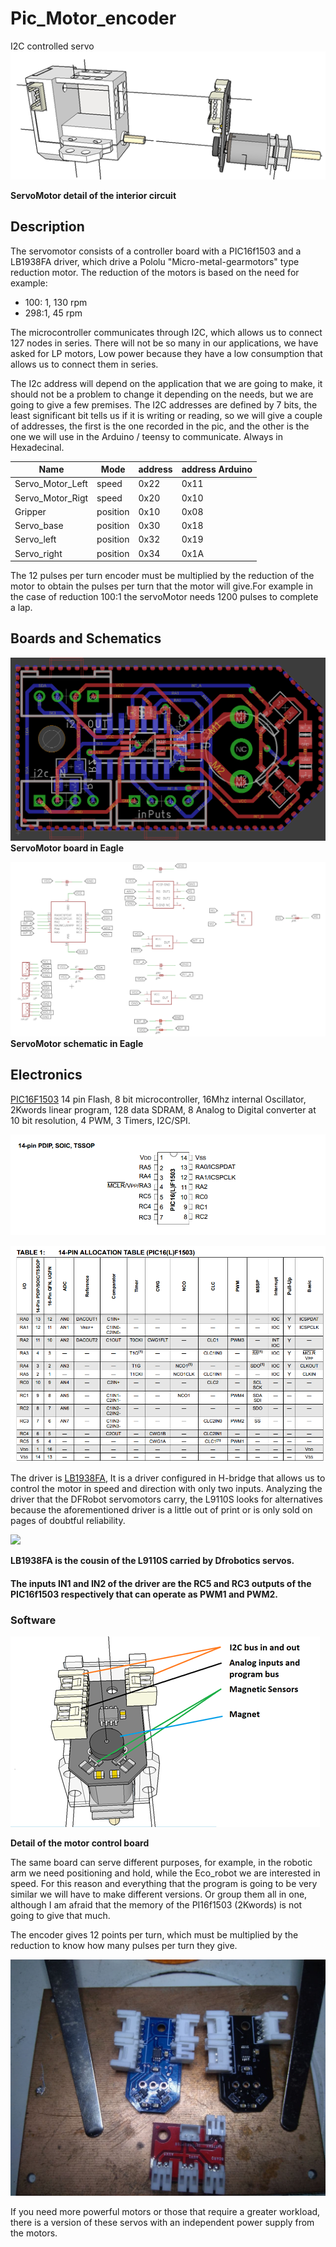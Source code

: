 # Pic_Motor_encoder
I2C controlled servo
![](./Electronics/pictures/detail_servo_00.png)
 
 **ServoMotor detail of the interior circuit** 

## Description ##
The servomotor consists of a controller board with a PIC16f1503 and a LB1938FA driver, which drive a Pololu &quot;Micro-metal-gearmotors&quot; type reduction motor. The reduction of the motors is based on the need for example:

- 100: 1, 130 rpm
- 298:1, 45 rpm

The microcontroller communicates through I2C, which allows us to connect 127 nodes in series. There will not be so many in our applications, we have asked for LP motors, Low power because they have a low consumption that allows us to connect them in series.

The I2c address will depend on the application that we are going to make, it should not be a problem to change it depending on the needs, but we are going to give a few premises. The I2C addresses are defined by 7 bits, the least significant bit tells us if it is writing or reading, so we will give a couple of addresses, the first is the one recorded in the pic, and the other is the one we will use in the Arduino / teensy to communicate. Always in Hexadecinal.


| Name            | Mode     | address | address Arduino |
| --------------- | -------- | --------| ----------------|
|Servo_Motor_Left |   speed  |   0x22  |       0x11      |
|Servo_Motor_Rigt |   speed  |   0x20  |       0x10      |
|Gripper          | position |   0x10  |       0x08      |
|Servo_base       | position |   0x30  |       0x18      |
|Servo_left       | position |   0x32  |       0x19      |
|Servo_right      | position |   0x34  |       0x1A      |


The 12 pulses per turn encoder must be multiplied by the reduction of the motor to obtain the pulses per turn that the motor will give.For example in the case of reduction 100:1 the servoMotor needs 1200 pulses to complete a lap.

## Boards and Schematics ##

![](./Electronics/board/board_0.png)
**ServoMotor board in Eagle**

![](./Electronics/board/sch_0.png)
**ServoMotor schematic in Eagle** 

## Electronics  

[PIC16F1503](http://ww1.microchip.com/downloads/en/DeviceDoc/40001607D.pdf) 14 pin Flash, 8 bit microcontroller, 16Mhz internal Oscillator, 2Kwords linear program, 128 data SDRAM, 8 Analog to Digital converter at 10 bit resolution, 4 PWM, 3 Timers, I2C/SPI.

![](./Electronics/board/pic16f1503.png)



![](./Electronics/board/pic16f1503_b.png)



The driver is [LB1938FA](https://www.dropbox.com/s/l5har1ai8nknbxs/LB1938FA.pdf?dl=0), It is a driver configured in H-bridge that allows us to control the motor in speed and direction with only two inputs. Analyzing the driver that the DFRobot servomotors carry, the L9110S looks for alternatives because the aforementioned driver is a little out of print or is only sold on pages of doubtful reliability.

 ![](./roseco/tree/main/Electronics/pictures/detail_driver_00.png)

 **LB1938FA is the cousin of the L9110S carried by Dfrobotics servos.** 

#### The inputs IN1 and IN2 of the driver are the RC5 and RC3 outputs of the PIC16f1503 respectively that can operate as PWM1 and PWM2.

####

### Software

 ![](./Electronics/pictures/detail_servo_01.png)
 
 **Detail of the motor control board** 

The same board can serve different purposes, for example, in the robotic arm we need positioning and hold, while the Eco\_robot we are interested in speed. For this reason and everything that the program is going to be very similar we will have to make different versions. Or group them all in one, although I am afraid that the memory of the PI16f1503 (2Kwords) is not going to give that much.

The encoder gives 12 points per turn, which must be multiplied by the reduction to know how many pulses per turn they give.

![](./Electronics/pictures/boards.jpg)

If you need more powerful motors or those that require a greater workload, there is a version of these servos with an independent power supply from the motors.
